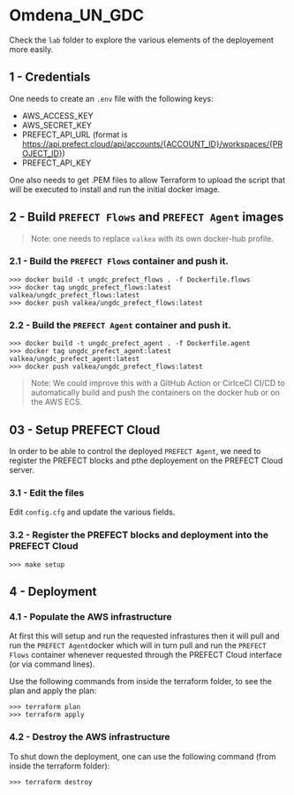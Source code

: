 # Omdena_UN_GDC

Check the `lab` folder to explore the various elements of the deployement more easily.

## 1 - Credentials
One needs to create an `.env` file with the following keys:
- AWS_ACCESS_KEY
- AWS_SECRET_KEY
- PREFECT_API_URL (format is https://api.prefect.cloud/api/accounts/{ACCOUNT_ID}/workspaces/{PROJECT_ID})
- PREFECT_API_KEY

One also needs to get .PEM files to allow Terraform to upload the script that will be executed to install and run the initial docker image.

## 2 - Build `PREFECT Flows` and `PREFECT Agent` images

> Note: one needs to replace `valkea` with its own docker-hub profile.

### 2.1 - Build the `PREFECT Flows` container and push it.
```code
>>> docker build -t ungdc_prefect_flows . -f Dockerfile.flows
>>> docker tag ungdc_prefect_flows:latest valkea/ungdc_prefect_flows:latest
>>> docker push valkea/ungdc_prefect_flows:latest
```

### 2.2 - Build the `PREFECT Agent` container and push it. 
```code
>>> docker build -t ungdc_prefect_agent . -f Dockerfile.agent
>>> docker tag ungdc_prefect_agent:latest valkea/ungdc_prefect_agent:latest
>>> docker push valkea/ungdc_prefect_flows:latest
```

> Note: We could improve this with a GitHub Action or CirlceCI CI/CD to automatically build and push the containers on the docker hub or on the AWS ECS.

## 03 - Setup PREFECT Cloud
In order to be able to control the deployed `PREFECT Agent`, we need to register the PREFECT blocks and pthe deployement on the PREFECT Cloud server.

### 3.1 - Edit the files
Edit `config.cfg` and update the various fields.

### 3.2 - Register the PREFECT blocks and deployment into the PREFECT Cloud
```code
>>> make setup
```

## 4 - Deployment


### 4.1 - Populate the AWS infrastructure
At first this will setup and run the requested infrastures then it will pull and run the `PREFECT Agent`docker which will in turn pull and run the `PREFECT Flows` container whenever requested through the PREFECT Cloud interface (or via command lines).

Use the following commands from inside the terraform folder, to see the plan and apply the plan:
```code
>>> terraform plan
>>> terraform apply
```

### 4.2 - Destroy the AWS infrastructure
To shut down the deployment, one can use the following command (from inside the terraform folder):

```code
>>> terraform destroy
```
